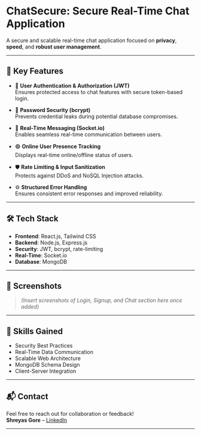 # ChatSecure: Secure Real-Time Chat Application

A secure and scalable real-time chat application focused on **privacy**, **speed**, and **robust user management**.

---

## 🚀 Key Features

- 🔐 **User Authentication & Authorization (JWT)**  
  Ensures protected access to chat features with secure token-based login.

- 🔑 **Password Security (bcrypt)**  
  Prevents credential leaks during potential database compromises.

- 💬 **Real-Time Messaging (Socket.io)**  
  Enables seamless real-time communication between users.

- 🟢 **Online User Presence Tracking**  
  Displays real-time online/offline status of users.

- 🛡️ **Rate Limiting & Input Sanitization**  
  Protects against DDoS and NoSQL Injection attacks.

- ⚙️ **Structured Error Handling**  
  Ensures consistent error responses and improved reliability.

---

## 🛠️ Tech Stack

- **Frontend**: React.js, Tailwind CSS  
- **Backend**: Node.js, Express.js  
- **Security**: JWT, bcrypt, rate-limiting  
- **Real-Time**: Socket.io  
- **Database**: MongoDB

---

## 📸 Screenshots

> *(Insert screenshots of Login, Signup, and Chat section here once added)*

---

## 🧠 Skills Gained

- Security Best Practices
- Real-Time Data Communication
- Scalable Web Architecture
- MongoDB Schema Design
- Client-Server Integration

---

## 📬 Contact

Feel free to reach out for collaboration or feedback!  
**Shreyas Gore** – [LinkedIn](https://linkedin.com/in/shreyas-gore)

---
